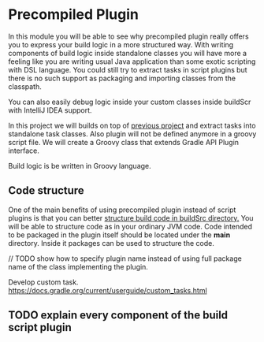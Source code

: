 # Precompiled Plugin

In this module you will be able to see why precompiled plugin really offers you to express your build logic in a
more structured way. With writing components of build logic inside standalone classes you will have more a feeling like you are writing
usual Java application than some exotic scripting with DSL language. You could still try to extract tasks in script plugins
but there is no such support as packaging and importing classes from the classpath.

You can also easily debug logic inside your custom classes inside buildScr with IntelliJ IDEA support.

In this project we will builds on top of [previous project](../precompiled-script-plugin) and extract tasks into standalone task classes. Also plugin will not be defined anymore in a groovy script file.
We will create a Groovy class that extends Gradle API Plugin interface.

Build logic is be written in Groovy language.

## Code structure

One of the main benefits of using precompiled plugin instead of script plugins is that you can better [structure build code in buildSrc directory.](https://docs.gradle.org/current/userguide/organizing_gradle_projects.html#sec:build_sources)
You will be able to structure code as in your ordinary JVM code. Code intended to be packaged in the plugin itself should be located under the **main** directory. Inside it packages can be used to structure the code.



// TODO show how to specify plugin name instead of using full package name of the class implementing the plugin.



Develop custom task.
https://docs.gradle.org/current/userguide/custom_tasks.html

## TODO explain every component of the build script plugin